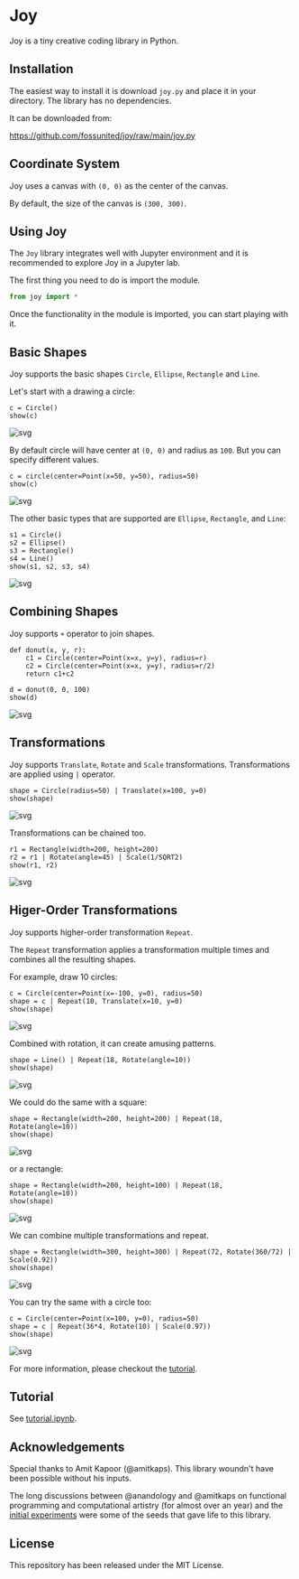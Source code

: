 # Joy

Joy is a tiny creative coding library in Python.

## Installation

The easiest way to install it is download `joy.py` and place it in your
directory. The library has no dependencies.

It can be downloaded from:

<https://github.com/fossunited/joy/raw/main/joy.py>

## Coordinate System

Joy uses a canvas with `(0, 0)` as the center of the canvas.

By default, the size of the canvas is `(300, 300)`.

## Using Joy

The `Joy` library integrates well with Jupyter environment and it is
recommended to explore Joy in a Jupyter lab.

The first thing you need to do is import the module.

```python
from joy import *
```

Once the functionality in the module is imported, you can start playing
with it.

## Basic Shapes

Joy supports the basic shapes `Circle`, `Ellipse`, `Rectangle` and `Line`.

Let's start with a drawing a circle:

```
c = Circle()
show(c)
```

![svg](images/circle.svg)

By default circle will have center at `(0, 0)` and radius as `100`. But
you can specify different values.

```
c = circle(center=Point(x=50, y=50), radius=50)
show(c)
```

![svg](images/circle-2.svg)

The other basic types that are supported are `Ellipse`, `Rectangle`,
and `Line`:

```
s1 = Circle()
s2 = Ellipse()
s3 = Rectangle()
s4 = Line()
show(s1, s2, s3, s4)
```

![svg](images/basic-shapes.svg)

## Combining Shapes

Joy supports `+` operator to join shapes.

```
def donut(x, y, r):
    c1 = Circle(center=Point(x=x, y=y), radius=r)
    c2 = Circle(center=Point(x=x, y=y), radius=r/2)
    return c1+c2

d = donut(0, 0, 100)
show(d)
```

![svg](images/donut.svg)


## Transformations

Joy supports `Translate`, `Rotate` and `Scale` transformations.
Transformations are applied using `|` operator.

```
shape = Circle(radius=50) | Translate(x=100, y=0)
show(shape)
```

![svg](images/circle-translate.svg)

Transformations can be chained too.

```
r1 = Rectangle(width=200, height=200)
r2 = r1 | Rotate(angle=45) | Scale(1/SQRT2)
show(r1, r2)
```
![svg](images/rect-rotate.svg)

## Higer-Order Transformations

Joy supports higher-order transformation `Repeat`.

The `Repeat` transformation applies a transformation multiple times and
combines all the resulting shapes.

For example, draw 10 circles:

```
c = Circle(center=Point(x=-100, y=0), radius=50)
shape = c | Repeat(10, Translate(x=10, y=0)
show(shape)
```

![svg](images/ten-circles.svg)

Combined with rotation, it can create amusing patterns.

```
shape = Line() | Repeat(18, Rotate(angle=10))
show(shape)
```

![svg](images/cycle-line.svg)


We could do the same with a square:

```
shape = Rectangle(width=200, height=200) | Repeat(18, Rotate(angle=10))
show(shape)
```

![svg](images/cycle-square.svg)

or a rectangle:

```
shape = Rectangle(width=200, height=100) | Repeat(18, Rotate(angle=10))
show(shape)
```

![svg](images/cycle-rect.svg)

We can combine multiple transformations and repeat.

```
shape = Rectangle(width=300, height=300) | Repeat(72, Rotate(360/72) | Scale(0.92))
show(shape)
```

![svg](images/square-spiral.svg)

You can try the same with a circle too:

```
c = Circle(center=Point(x=100, y=0), radius=50)
shape = c | Repeat(36*4, Rotate(10) | Scale(0.97))
show(shape)
```
![svg](images/circle-spiral.svg)

For more information, please checkout the [tutorial](tutorial.ipynb).

## Tutorial

See [tutorial.ipynb](tutorial.ipynb).

## Acknowledgements

Special thanks to Amit Kapoor (@amitkaps). This library woundn't have
been possible without his inputs.

The long discussions between @anandology and @amitkaps on functional
programming and computational artistry (for almost over an year) and the
[initial experiments](https://amitkaps.com/artistry) were some of the
seeds that gave life to this library.

## License

This repository has been released under the MIT License.
